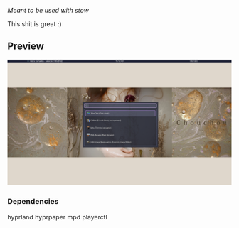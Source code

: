 *Meant to be used with stow*

This shit is great :)

## Preview
![](preview.png)

### Dependencies
hyprland
hyprpaper
mpd
playerctl
